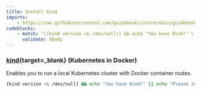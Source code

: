 ```yaml
---
title: Install kind
imports:
    - https://raw.githubusercontent.com/guidebooks/store/main/guidebooks/docker/install.md
codeblocks:
    - match: ^\(kind version >& /dev/null\) && echo "You have Kind!" \|\| echo "Please install Kind"$
      validate: $body
---
```


### [kind](https://kind.sigs.k8s.io/docs/user/quick-start){target=_blank} (Kubernetes in Docker)

Enables you to run a local Kubernetes cluster with Docker container nodes.

```bash
(kind version >& /dev/null) && echo "You have Kind!" || echo "Please install Kind"
```